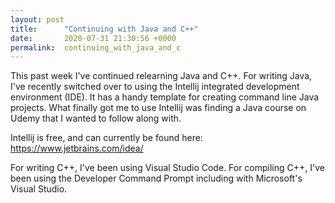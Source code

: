 ```yaml
---
layout: post
title:      "Continuing with Java and C++"
date:       2020-07-31 21:30:56 +0000
permalink:  continuing_with_java_and_c
---
```


This past week I've continued relearning Java and C++. For writing Java, I've recently switched over to using the Intellij integrated development environment (IDE). It has a handy template for creating command line Java projects. What finally got me to use Intellij was finding a Java course on Udemy that I wanted to follow along with.

Intellij is free, and can currently be found here:
https://www.jetbrains.com/idea/

For writing C++, I've been using Visual Studio Code. For compiling C++, I've been using the Developer Command Prompt including with Microsoft's Visual Studio. 
